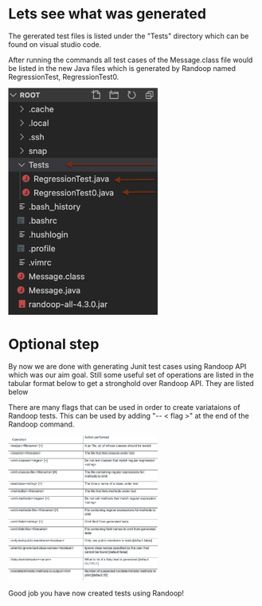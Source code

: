 # Lets see what was generated
The gererated test files is listed under the "Tests" directory which can be found on visual studio code. 

After running the commands all test cases of the Message.class file would be listed in the new Java files which is generated by Randoop named RegressionTest, RegressionTest0.


<img src="https://github.com/mustafamusse/Randoop-tutorial/blob/main/randoof-tutorial/location.png?raw=true" alt="location of the tests generated" style="width:300px;"/>

# Optional step
By now we are done with generating Junit test cases using Randoop API which was our aim goal. Still some useful set of operations are listed in the tabular format below to get a stronghold over Randoop API. They are listed below

There are many flags that can be used in order to create variataions of Randoop tests. This can be used by adding "-- < flag >" at the end of the Randoop command. 

<img src="https://github.com/mustafamusse/Randoop-tutorial/blob/main/randoof-tutorial/flags.png?raw=true" alt="location of the tests generated" style="width:300px;"/>

Good job you have now created tests using Randoop!